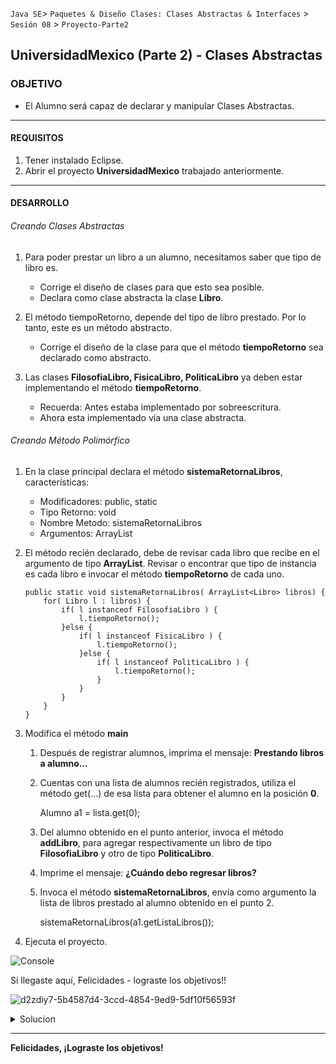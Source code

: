 
`Java SE`> `Paquetes & Diseño Clases: Clases Abstractas & Interfaces` > `Sesión 08` > `Proyecto-Parte2`

## UniversidadMexico (Parte 2) - Clases Abstractas

### OBJETIVO

- El Alumno será capaz de declarar y manipular Clases Abstractas.

<hr>

#### REQUISITOS

1. Tener instalado Eclipse.
3. Abrir el proyecto <b>UniversidadMexico</b> trabajado anteriormente.

<hr>

#### DESARROLLO
   
###### Creando Clases Abstractas

1. Para poder prestar un libro a un alumno, necesitamos saber que tipo de libro es.
  
   - Corrige el diseño de clases para que esto sea posible.
   - Declara como clase abstracta la clase <b>Libro</b>.
   
2. El método tiempoRetorno, depende del tipo de libro prestado. Por lo tanto, este es un método abstracto.

   - Corrige el diseño de la clase <Libro> para que el método <b>tiempoRetorno</b> sea declarado como abstracto.
   
3. Las clases <b>FilosofiaLibro, FisicaLibro, PoliticaLibro</b> ya deben estar implementando el método <b>tiempoRetorno</b>.

   - Recuerda: Antes estaba implementado por sobreescritura.
   - Ahora esta implementado vía una clase abstracta.

###### Creando Método Polimórfico

1. En la clase principal declara el método <b>sistemaRetornaLibros</b>, características:

	- Modificadores: public, static
	- Tipo Retorno: void
	- Nombre Metodo: sistemaRetornaLibros
	- Argumentos: ArrayList<Libro>
 
 2. El método recién declarado, debe de revisar cada libro que recibe en el argumento de tipo <b>ArrayList<Libro></b>. Revisar o encontrar que tipo de instancia es cada libro e invocar el método <b>tiempoRetorno</b> de cada uno.
	
		public static void sistemaRetornaLibros( ArrayList<Libro> libros) {
			for( Libro l : libros) {
				if( l instanceof FilosofiaLibro ) {
					l.tiempoRetorno();
				}else {
					if( l instanceof FisicaLibro ) {
						l.tiempoRetorno();
					}else {
						if( l instanceof PoliticaLibro ) {
							l.tiempoRetorno();
						}
					}				
				}
			}
		}
	
3. Modifica el método <b>main</b>
 	
	1. Después de registrar alumnos, imprima el mensaje: <b>Prestando libros a alumno...</b>
	2. Cuentas con una lista de alumnos recién registrados, utiliza el método get(...) de esa lista para obtener el alumno en la posición <b>0</b>.
		
		Alumno a1 = lista.get(0);
		
	3. Del alumno obtenido en el punto anterior, invoca el método <b>addLibro</b>, para agregar respectivamente un libro de tipo <b>FilosofiaLibro</b> y otro de tipo <b>PoliticaLibro</b>.
	
	4. Imprime el mensaje: <b>¿Cuándo debo regresar libros?</b>
	5. Invoca el método <b>sistemaRetornaLibros</b>, envía como argumento la lista de libros prestado al alumno obtenido en el punto 2.	

		sistemaRetornaLibros(a1.getListaLibros());

4. Ejecuta el proyecto.

![Console](https://user-images.githubusercontent.com/56565204/68264175-9570e480-000d-11ea-8d05-8940be80a1ed.png)

Si llegaste aquí, Felicidades - lograste los objetivos!!

![d2zdiy7-5b4587d4-3ccd-4854-9ed9-5df10f56593f](https://user-images.githubusercontent.com/56565204/67228451-e625f200-f3fe-11e9-99ce-ad733b945ebd.png)

<details>
	<summary>Solucion</summary>
	<p> 1. Convertir la clase <b>Libro</b> y su método <b>tiempoRetorno</b> en abstractos.
	<p> 2. Asegurarse de que las <b>Subclases de Libro<b>, esten implementando de forma correcta la clase abstracta.
        <p> 3. Creando método polimórfico e invocación. 
	<p> 4. Ejecuta el proyecto</p>
</details> 

<hr>

Felicidades, ¡Lograste los objetivos!
